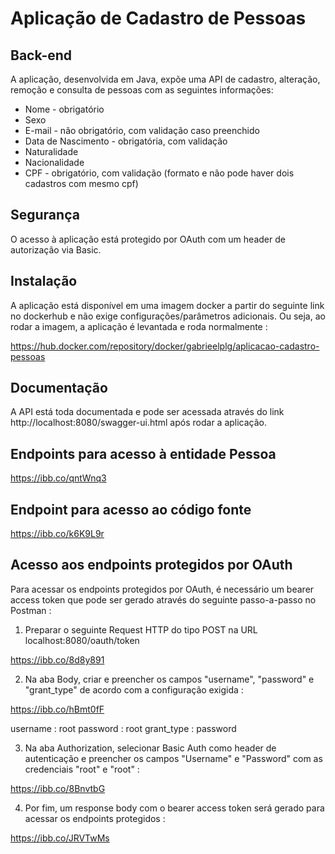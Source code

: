 # Aplicação de Cadastro de Pessoas

## Back-end

A aplicação, desenvolvida em Java, expõe uma API de cadastro, alteração, remoção e consulta de pessoas com as seguintes informações:
- Nome - obrigatório
- Sexo
- E-mail - não obrigatório, com validação caso preenchido
- Data de Nascimento - obrigatória, com validação
- Naturalidade
- Nacionalidade
- CPF - obrigatório, com validação (formato e não pode haver dois cadastros com mesmo cpf)

## Segurança

O acesso à aplicação está protegido por OAuth com um header de autorização via Basic.

## Instalação

A aplicação está disponível em uma imagem docker a partir do seguinte link no dockerhub e não exige configurações/parâmetros adicionais. Ou seja, ao rodar a imagem, a aplicação é levantada e roda normalmente :

https://hub.docker.com/repository/docker/gabrieelplg/aplicacao-cadastro-pessoas

## Documentação

A API está toda documentada e pode ser acessada através do link http://localhost:8080/swagger-ui.html após rodar a aplicação.

## Endpoints para acesso à entidade Pessoa

https://ibb.co/qntWnq3

## Endpoint para acesso ao código fonte

https://ibb.co/k6K9L9r

## Acesso aos endpoints protegidos por OAuth

Para acessar os endpoints protegidos por OAuth, é necessário um bearer access token que pode ser gerado através do seguinte passo-a-passo no Postman :

1. Preparar o seguinte Request HTTP do tipo POST na URL localhost:8080/oauth/token

https://ibb.co/8d8y891

2. Na aba Body, criar e preencher os campos "username", "password" e "grant_type" de acordo com a configuração exigida :

https://ibb.co/hBmt0fF

username : root
password : root
grant_type : password

3. Na aba Authorization, selecionar Basic Auth como header de autenticação e preencher os campos "Username" e "Password" com as credenciais "root" e "root" :

https://ibb.co/8BnvtbG

4. Por fim, um response body com o bearer access token será gerado para acessar os endpoints protegidos :

https://ibb.co/JRVTwMs



